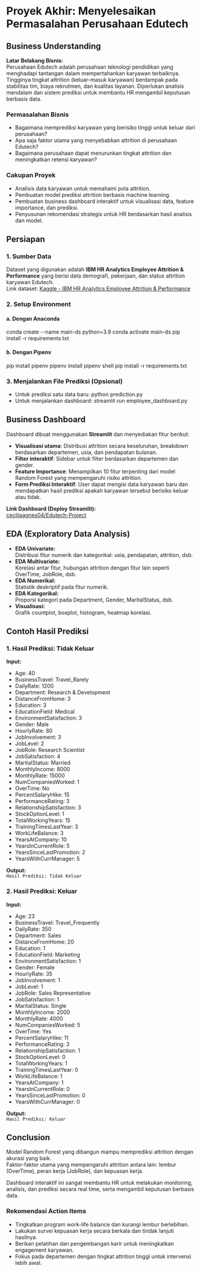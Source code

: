 # Proyek Akhir: Menyelesaikan Permasalahan Perusahaan Edutech

## Business Understanding

**Latar Belakang Bisnis:**  
Perusahaan Edutech adalah perusahaan teknologi pendidikan yang menghadapi tantangan dalam mempertahankan karyawan terbaiknya. Tingginya tingkat attrition (keluar-masuk karyawan) berdampak pada stabilitas tim, biaya rekrutmen, dan kualitas layanan. Diperlukan analisis mendalam dan sistem prediksi untuk membantu HR mengambil keputusan berbasis data.

### Permasalahan Bisnis

- Bagaimana memprediksi karyawan yang berisiko tinggi untuk keluar dari perusahaan?
- Apa saja faktor utama yang menyebabkan attrition di perusahaan Edutech?
- Bagaimana perusahaan dapat menurunkan tingkat attrition dan meningkatkan retensi karyawan?

### Cakupan Proyek

- Analisis data karyawan untuk memahami pola attrition.
- Pembuatan model prediksi attrition berbasis machine learning.
- Pembuatan business dashboard interaktif untuk visualisasi data, feature importance, dan prediksi.
- Penyusunan rekomendasi strategis untuk HR berdasarkan hasil analisis dan model.

## Persiapan

### 1. Sumber Data
Dataset yang digunakan adalah **IBM HR Analytics Employee Attrition & Performance** yang berisi data demografi, pekerjaan, dan status attrition karyawan Edutech.  
Link dataset: [Kaggle - IBM HR Analytics Employee Attrition & Performance](https://www.kaggle.com/datasets/pavansubhasht/ibm-hr-analytics-attrition-dataset)

### 2. Setup Environment

#### a. Dengan Anaconda
conda create --name main-ds python=3.9
conda activate main-ds
pip install -r requirements.txt

#### b. Dengan Pipenv
pip install pipenv
pipenv install
pipenv shell
pip install -r requirements.txt

### 3. Menjalankan File Prediksi (Opsional)
- Untuk prediksi satu data baru:
python prediction.py
- Untuk menjalankan dashboard:
streamlit run employee_dashboard.py

## Business Dashboard

Dashboard dibuat menggunakan **Streamlit** dan menyediakan fitur berikut:

- **Visualisasi utama**: Distribusi attrition secara keseluruhan, breakdown berdasarkan departemen, usia, dan pendapatan bulanan.
- **Filter interaktif**: Sidebar untuk filter berdasarkan departemen dan gender.
- **Feature Importance**: Menampilkan 10 fitur terpenting dari model Random Forest yang mempengaruhi risiko attrition.
- **Form Prediksi Interaktif**: User dapat mengisi data karyawan baru dan mendapatkan hasil prediksi apakah karyawan tersebut berisiko keluar atau tidak.

**Link Dashboard (Deploy Streamlit):**  
[ceciliaagnes04/Edutech-Project](https://edutech-project.streamlit.app/)

## EDA (Exploratory Data Analysis)

- **EDA Univariate:**  
Distribusi fitur numerik dan kategorikal: usia, pendapatan, attrition, dsb.
- **EDA Multivariate:**  
Korelasi antar fitur, hubungan attrition dengan fitur lain seperti OverTime, JobRole, dsb.
- **EDA Numerikal:**  
Statistik deskriptif pada fitur numerik.
- **EDA Kategorikal:**  
Proporsi kategori pada Department, Gender, MaritalStatus, dsb.
- **Visualisasi:**  
Grafik countplot, boxplot, histogram, heatmap korelasi.

## Contoh Hasil Prediksi

### 1. Hasil Prediksi: **Tidak Keluar**

**Input:**
- Age: 40
- BusinessTravel: Travel_Rarely
- DailyRate: 1200
- Department: Research & Development
- DistanceFromHome: 3
- Education: 3
- EducationField: Medical
- EnvironmentSatisfaction: 3
- Gender: Male
- HourlyRate: 80
- JobInvolvement: 3
- JobLevel: 2
- JobRole: Research Scientist
- JobSatisfaction: 4
- MaritalStatus: Married
- MonthlyIncome: 8000
- MonthlyRate: 15000
- NumCompaniesWorked: 1
- OverTime: No
- PercentSalaryHike: 15
- PerformanceRating: 3
- RelationshipSatisfaction: 3
- StockOptionLevel: 1
- TotalWorkingYears: 15
- TrainingTimesLastYear: 3
- WorkLifeBalance: 3
- YearsAtCompany: 10
- YearsInCurrentRole: 5
- YearsSinceLastPromotion: 2
- YearsWithCurrManager: 5

**Output:**  
`Hasil Prediksi: Tidak Keluar`

### 2. Hasil Prediksi: **Keluar**

**Input:**
- Age: 23
- BusinessTravel: Travel_Frequently
- DailyRate: 350
- Department: Sales
- DistanceFromHome: 20
- Education: 1
- EducationField: Marketing
- EnvironmentSatisfaction: 1
- Gender: Female
- HourlyRate: 35
- JobInvolvement: 1
- JobLevel: 1
- JobRole: Sales Representative
- JobSatisfaction: 1
- MaritalStatus: Single
- MonthlyIncome: 2000
- MonthlyRate: 4000
- NumCompaniesWorked: 5
- OverTime: Yes
- PercentSalaryHike: 11
- PerformanceRating: 3
- RelationshipSatisfaction: 1
- StockOptionLevel: 0
- TotalWorkingYears: 1
- TrainingTimesLastYear: 0
- WorkLifeBalance: 1
- YearsAtCompany: 1
- YearsInCurrentRole: 0
- YearsSinceLastPromotion: 0
- YearsWithCurrManager: 0

**Output:**  
`Hasil Prediksi: Keluar`

## Conclusion

Model Random Forest yang dibangun mampu memprediksi attrition dengan akurasi yang baik.  
Faktor-faktor utama yang mempengaruhi attrition antara lain: lembur (OverTime), peran kerja (JobRole), dan kepuasan kerja.

Dashboard interaktif ini sangat membantu HR untuk melakukan monitoring, analisis, dan prediksi secara real time, serta mengambil keputusan berbasis data.

### Rekomendasi Action Items

- Tingkatkan program work-life balance dan kurangi lembur berlebihan.
- Lakukan survei kepuasan kerja secara berkala dan tindak lanjuti hasilnya.
- Berikan pelatihan dan pengembangan karir untuk meningkatkan engagement karyawan.
- Fokus pada departemen dengan tingkat attrition tinggi untuk intervensi lebih awal.
